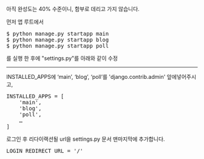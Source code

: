 <p>아직 완성도는 40% 수준이니, 함부로 데리고 가지 않습니다.</p>

<p>먼저 앱 루트에서</p>

<pre>
$ python manage.py startapp main
$ python manage.py startapp blog
$ python manage.py startapp poll
</pre>

<p>를 실행 한 후에 "settings.py"를 아래와 같이 수정</p>

<hr />

<p>INSTALLED_APPS에 ‘main’, ‘blog’, ‘poll’를 'django.contrib.admin' 앞에넣어주시고,</p>

<pre>
INSTALLED_APPS = [
    'main',
    'blog',
    'poll',
    …
]
</pre>

<p>로그인 후 리다이랙션될 url을 settings.py 문서 맨마지막에 추가합니다.</p>

<pre>
LOGIN_REDIRECT_URL = '/'
</pre>
